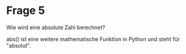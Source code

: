 # Frage 5

Wie wird eine absolute Zahl berechnet?

<div class='hint'>
    abs() ist eine weitere mathematische Funktion in Python und steht für "absolut". 
</div>
